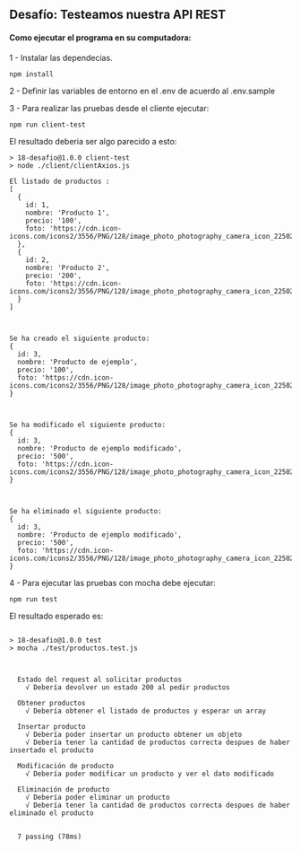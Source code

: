 ## Desafío: Testeamos nuestra API REST
#### Como ejecutar el programa en su computadora:

1 - Instalar las dependecias.
```
npm install
```
2 - Definir las variables de entorno en el .env de acuerdo al .env.sample

3 - Para realizar las pruebas desde el cliente ejecutar:
```
npm run client-test
```
El resultado deberia ser algo parecido a esto:
```
> 18-desafio@1.0.0 client-test
> node ./client/clientAxios.js

El listado de productos :
[
  {
    id: 1,
    nombre: 'Producto 1',
    precio: '100',
    foto: 'https://cdn.icon-icons.com/icons2/3556/PNG/128/image_photo_photography_camera_icon_225026.png'
  },
  {
    id: 2,
    nombre: 'Producto 2',
    precio: '200',
    foto: 'https://cdn.icon-icons.com/icons2/3556/PNG/128/image_photo_photography_camera_icon_225026.png'
  }
]



Se ha creado el siguiente producto:
{
  id: 3,
  nombre: 'Producto de ejemplo',
  precio: '100',
  foto: 'https://cdn.icon-icons.com/icons2/3556/PNG/128/image_photo_photography_camera_icon_225026.png'
}



Se ha modificado el siguiente producto:
{
  id: 3,
  nombre: 'Producto de ejemplo modificado',
  precio: '500',
  foto: 'https://cdn.icon-icons.com/icons2/3556/PNG/128/image_photo_photography_camera_icon_225026.png'
}



Se ha eliminado el siguiente producto:
{
  id: 3,
  nombre: 'Producto de ejemplo modificado',
  precio: '500',
  foto: 'https://cdn.icon-icons.com/icons2/3556/PNG/128/image_photo_photography_camera_icon_225026.png'
}
```

4 - Para ejecutar las pruebas con mocha debe ejecutar:
```
npm run test
```

El resultado esperado es:

```

> 18-desafio@1.0.0 test
> mocha ./test/productos.test.js



  Estado del request al solicitar productos
    √ Debería devolver un estado 200 al pedir productos

  Obtener productos
    √ Debería obtener el listado de productos y esperar un array

  Insertar producto
    √ Debería poder insertar un producto obtener un objeto
    √ Debería tener la cantidad de productos correcta despues de haber insertado el producto

  Modificación de producto
    √ Debería poder modificar un producto y ver el dato modificado

  Eliminación de producto
    √ Debería poder eliminar un producto
    √ Debería tener la cantidad de productos correcta despues de haber eliminado el producto


  7 passing (78ms)
```
